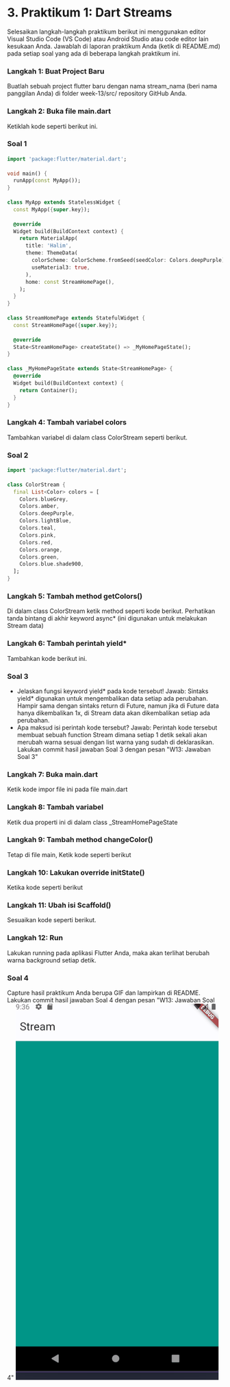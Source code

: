 # 3. Praktikum 1: Dart Streams
Selesaikan langkah-langkah praktikum berikut ini menggunakan editor Visual Studio Code (VS Code) atau Android Studio atau code editor lain kesukaan Anda. Jawablah di laporan praktikum Anda (ketik di README.md) pada setiap soal yang ada di beberapa langkah praktikum ini.
### Langkah 1: Buat Project Baru
Buatlah sebuah project flutter baru dengan nama stream_nama (beri nama panggilan Anda) di folder week-13/src/ repository GitHub Anda.

### Langkah 2: Buka file main.dart
Ketiklah kode seperti berikut ini.

### Soal 1
```dart
import 'package:flutter/material.dart';

void main() {
  runApp(const MyApp());
}

class MyApp extends StatelessWidget {
  const MyApp({super.key});

  @override
  Widget build(BuildContext context) {
    return MaterialApp(
      title: 'Halim',
      theme: ThemeData(
        colorScheme: ColorScheme.fromSeed(seedColor: Colors.deepPurple),
        useMaterial3: true,
      ),
      home: const StreamHomePage(),
    );
  }
}

class StreamHomePage extends StatefulWidget {
  const StreamHomePage({super.key});

  @override
  State<StreamHomePage> createState() => _MyHomePageState();
}

class _MyHomePageState extends State<StreamHomePage> {
  @override
  Widget build(BuildContext context) {
    return Container();
  }
}
```
### Langkah 4: Tambah variabel colors
Tambahkan variabel di dalam class ColorStream seperti berikut.

### Soal 2
```dart
import 'package:flutter/material.dart';

class ColorStream {
  final List<Color> colors = [
    Colors.blueGrey,
    Colors.amber,
    Colors.deepPurple,
    Colors.lightBlue,
    Colors.teal,
    Colors.pink,
    Colors.red,
    Colors.orange,
    Colors.green,
    Colors.blue.shade900,
  ];
}
```

### Langkah 5: Tambah method getColors()
Di dalam class ColorStream ketik method seperti kode berikut. Perhatikan tanda bintang di akhir keyword async* (ini digunakan untuk melakukan Stream data)

### Langkah 6: Tambah perintah yield*
Tambahkan kode berikut ini.

### Soal 3

-  Jelaskan fungsi keyword yield* pada kode tersebut! Jawab: Sintaks yield* digunakan untuk mengembalikan data setiap ada perubahan. Hampir sama dengan sintaks return di Future, namun jika di Future data hanya dikembalikan 1x, di Stream data akan dikembalikan setiap ada perubahan.
-   Apa maksud isi perintah kode tersebut? Jawab: Perintah kode tersebut membuat sebuah function Stream dimana setiap 1 detik sekali akan merubah warna sesuai dengan list warna yang sudah di deklarasikan.
Lakukan commit hasil jawaban Soal 3 dengan pesan "W13: Jawaban Soal 3"

### Langkah 7: Buka main.dart
Ketik kode impor file ini pada file main.dart

### Langkah 8: Tambah variabel
Ketik dua properti ini di dalam class _StreamHomePageState

### Langkah 9: Tambah method changeColor()
Tetap di file main, Ketik kode seperti berikut

### Langkah 10: Lakukan override initState()
Ketika kode seperti berikut

### Langkah 11: Ubah isi Scaffold()
Sesuaikan kode seperti berikut.

### Langkah 12: Run
Lakukan running pada aplikasi Flutter Anda, maka akan terlihat berubah warna background setiap detik.

### Soal 4
Capture hasil praktikum Anda berupa GIF dan lampirkan di README.
Lakukan commit hasil jawaban Soal 4 dengan pesan "W13: Jawaban Soal 4"
![all text](docs/pratikum1/praktikum1_hasil.gif)



